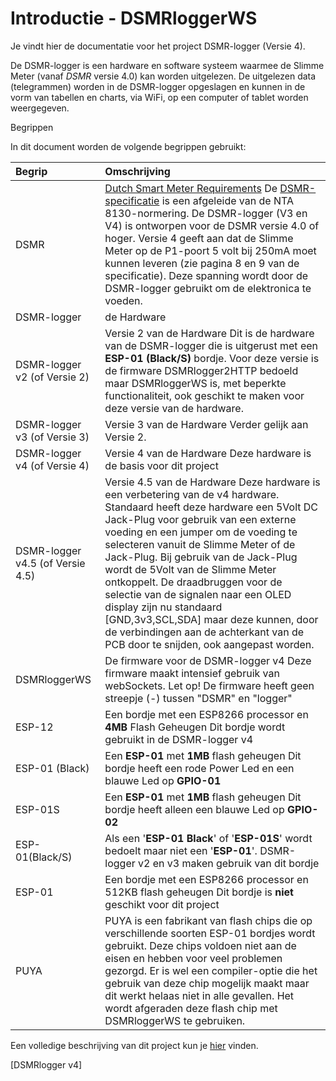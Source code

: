 # Introductie - DSMRloggerWS

Je vindt hier de documentatie voor het project DSMR-logger \(Versie 4\).

De DSMR-logger is een hardware en software systeem waarmee de Slimme Meter \(vanaf _DSMR_ versie 4.0\) kan worden uitgelezen. De uitgelezen data \(telegrammen\) worden in de DSMR-logger opgeslagen en kunnen in de vorm van tabellen en charts, via WiFi, op een computer of tablet worden weergegeven.

Begrippen

 In dit document worden de volgende begrippen gebruikt:

| Begrip | Omschrijving |
| :--- | :--- |
| DSMR |  [Dutch Smart Meter Requirements](https://nl.wikipedia.org/wiki/Slimme_meter) De [DSMR-specificatie](https://www.netbeheernederland.nl/_upload/Files/Slimme_meter_15_a727fce1f1.pdf) is een afgeleide van de NTA 8130-normering. De DSMR-logger \(V3 en V4\) is ontworpen voor de DSMR versie 4.0 of hoger. Versie 4 geeft aan dat de Slimme Meter op de P1-poort 5 volt bij 250mA moet kunnen leveren \(zie pagina 8 en 9 van de specificatie\). Deze spanning wordt door de DSMR-logger gebruikt om de elektronica te voeden. |
| DSMR-logger | de Hardware |
| DSMR-logger v2 \(of Versie 2\) | Versie 2 van de Hardware Dit is de hardware van de DSMR-logger die is uitgerust met een **ESP-01 \(Black/S\)** bordje. Voor deze versie is de firmware DSMRlogger2HTTP bedoeld maar DSMRloggerWS is, met beperkte functionaliteit, ook geschikt te maken voor deze versie van de hardware. |
| DSMR-logger v3 \(of Versie 3\) | Versie 3 van de Hardware Verder gelijk aan Versie 2. |
| DSMR-logger v4 \(of Versie 4\) | Versie 4 van de Hardware Deze hardware is de basis voor dit project |
| DSMR-logger v4.5 \(of Versie 4.5\) | Versie 4.5 van de Hardware Deze hardware is een verbetering van de v4 hardware. Standaard heeft deze hardware een 5Volt DC Jack-Plug voor gebruik van een externe voeding en een jumper om de voeding te selecteren vanuit de Slimme Meter of de Jack-Plug. Bij gebruik van de Jack-Plug wordt de 5Volt van de Slimme Meter ontkoppelt. De draadbruggen voor de selectie van de signalen naar een OLED display zijn nu standaard \[GND,3v3,SCL,SDA\] maar deze kunnen, door de verbindingen aan de achterkant van de PCB door te snijden, ook aangepast worden. |
| DSMRloggerWS | De firmware voor de DSMR-logger v4 Deze firmware maakt intensief gebruik van webSockets. Let op! De firmware heeft geen streepje \(-\) tussen "DSMR" en "logger" |
| ESP-12 | Een bordje met een ESP8266 processor en **4MB** Flash Geheugen Dit bordje wordt gebruikt in de DSMR-logger v4 |
| ESP-01 \(Black\) | Een **ESP-01** met **1MB** flash geheugen Dit bordje heeft een rode Power Led en een blauwe Led op **GPIO-01** |
| ESP-01S | Een **ESP-01** met **1MB** flash geheugen Dit bordje heeft alleen een blauwe Led op **GPIO-02** |
| ESP-01\(Black/S\) | Als een '**ESP-01 Black**' of '**ESP-01S**' wordt bedoelt maar niet een '**ESP-01**'. DSMR-logger v2 en v3 maken gebruik van dit bordje |
| ESP-01 | Een bordje met een ESP8266 processor en 512KB flash geheugen Dit bordje is **niet** geschikt voor dit project |
| PUYA | PUYA is een fabrikant van flash chips die op verschillende soorten ESP-01 bordjes wordt gebruikt. Deze chips voldoen niet aan de eisen en hebben voor veel problemen gezorgd. Er is wel een compiler-optie die het gebruik van deze chip mogelijk maakt maar dit werkt helaas niet in alle gevallen. Het wordt afgeraden deze flash chip met DSMRloggerWS te gebruiken. |

Een volledige beschrijving van dit project kun je [hier](https://willem.aandewiel.nl/index.php/2019/04/09/dsmr-logger-v4-slimme-meter-uitlezer/) vinden.

\[DSMRlogger v4\]  


